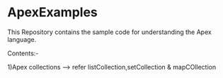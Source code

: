 # ApexExamples

This Repository contains the sample code for understanding the Apex language.

Contents:-

1)Apex collections --> refer listCollection,setCollection & mapCOllection
